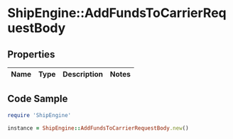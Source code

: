 # ShipEngine::AddFundsToCarrierRequestBody

## Properties

Name | Type | Description | Notes
------------ | ------------- | ------------- | -------------

## Code Sample

```ruby
require 'ShipEngine'

instance = ShipEngine::AddFundsToCarrierRequestBody.new()
```


